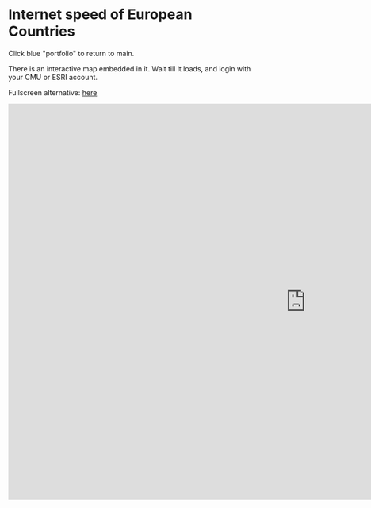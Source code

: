 # Internet speed of European Countries

Click blue "portfolio" to return to main.

There is an interactive map embedded in it. Wait till it loads, and login with your CMU or ESRI account.

Fullscreen alternative: [here](https://carnegiemellon.maps.arcgis.com/apps/instant/sidebar/index.html?appid=0781e9e4284c41248d0303d50ab5ee02)

<iframe src="https://carnegiemellon.maps.arcgis.com/apps/instant/sidebar/index.html?appid=0781e9e4284c41248d0303d50ab5ee02" width="1200" height="800" frameborder="0" style="border:0" allowfullscreen>iFrames are not supported on this page.</iframe>
